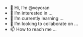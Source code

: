 - 👋 Hi, I’m @veyoran
- 👀 I’m interested in ...
- 🌱 I’m currently learning ...
- 💞️ I’m looking to collaborate on ...
- 📫 How to reach me ...

<!---
veyoran/veyoran is a ✨ special ✨ repository because its `README.md` (this file) appears on your GitHub profile.
You can click the Preview link to take a look at your changes.
--->
